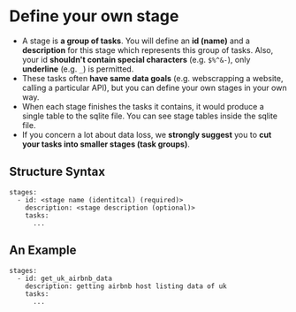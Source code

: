 # Define your own stage
- A stage is **a group of tasks**. You will define an **id (name)** and a **description** for this stage which represents this group of tasks. Also, your id **shouldn't contain special characters** (e.g. `$%^&-`), only **underline** (e.g. `_`) is permitted. 
- These tasks often **have same data goals** (e.g. webscrapping a website, calling a particular API), but you can define your own stages in your own way.
- When each stage finishes the tasks it contains, it would produce a single table to the sqlite file. You can see stage tables inside the sqlite file.
- If you concern a lot about data loss, we **strongly suggest** you to **cut your tasks into smaller stages (task groups)**.

## Structure Syntax
```
stages:
  - id: <stage name (identitcal) (required)>
    description: <stage description (optional)>
    tasks:
      ... 
```

## An Example
```
stages:
  - id: get_uk_airbnb_data 
    description: getting airbnb host listing data of uk 
    tasks:
      ... 
```
